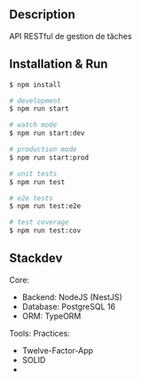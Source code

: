 ## Description

API RESTful de gestion de tâches

## Installation & Run

```bash
$ npm install

# development
$ npm run start

# watch mode
$ npm run start:dev

# production mode
$ npm run start:prod

# unit tests
$ npm run test

# e2e tests
$ npm run test:e2e

# test coverage
$ npm run test:cov
```
## Stackdev
Core:
- Backend: NodeJS (NestJS)
- Database: PostgreSQL 16
- ORM: TypeORM

Tools:
Practices:
- Twelve-Factor-App
- SOLID
- 